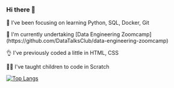 ### Hi there 👋

<p> 🌱 I’ve been focusing on learning Python, SQL, Docker, Git
<p> 🔄 I'm currently undertaking [Data Engineering Zoomcamp](https://github.com/DataTalksClub/data-engineering-zoomcamp)
<p> 👌 I've previously coded a little in HTML, CSS
<p> 👩‍🏫 I've taught children to code in Scratch
  
[![Top Langs](https://github-readme-stats.vercel.app/api/top-langs/?username=sw-sys&layout=compact)](https://github.com/sw-sys/github-readme-stats)
